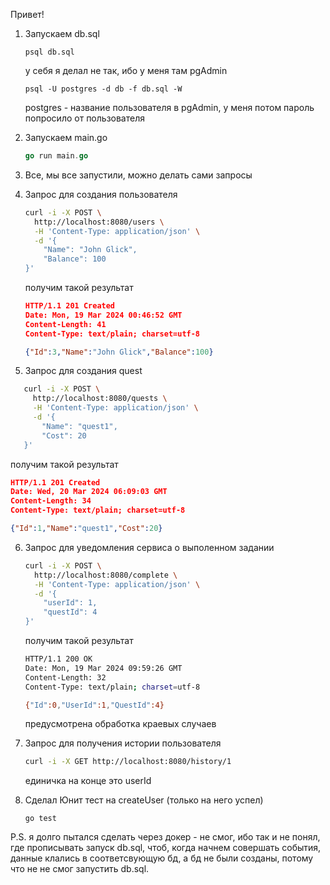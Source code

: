 Привет!

1) Запускаем db.sql

   ```pgsql
   psql db.sql
   ```

   у себя я делал не так, ибо у меня там pgAdmin

   ```pgsql
   psql -U postgres -d db -f db.sql -W 
   ```

   postgres - название пользователя в pgAdmin, у меня потом пароль попросило от пользователя
2) Запускаем main.go

   ```go
   go run main.go
   ```
3) Все, мы все запустили, можно делать сами запросы
4) Запрос для создания пользователя

   ```bash
   curl -i -X POST \
     http://localhost:8080/users \
     -H 'Content-Type: application/json' \
     -d '{
       "Name": "John Glick",
       "Balance": 100
   }'
   ```

   получим такой результат

   ```json
   HTTP/1.1 201 Created
   Date: Mon, 19 Mar 2024 00:46:52 GMT
   Content-Length: 41
   Content-Type: text/plain; charset=utf-8

   {"Id":3,"Name":"John Glick","Balance":100}
   ```
5) Запрос для создания quest

```bash
   curl -i -X POST \
     http://localhost:8080/quests \
     -H 'Content-Type: application/json' \
     -d '{
       "Name": "quest1",
       "Cost": 20
   }'
```

   получим такой результат

```json
HTTP/1.1 201 Created
Date: Wed, 20 Mar 2024 06:09:03 GMT
Content-Length: 34
Content-Type: text/plain; charset=utf-8

{"Id":1,"Name":"quest1","Cost":20}
```

6. Запрос для уведомления сервиса о выполенном задании

   ```bash
   curl -i -X POST \
     http://localhost:8080/complete \
     -H 'Content-Type: application/json' \
     -d '{
       "userId": 1,
       "questId": 4
   }'
   ```

   получим такой результат

   ```bash
   HTTP/1.1 200 OK
   Date: Mon, 19 Mar 2024 09:59:26 GMT
   Content-Length: 32
   Content-Type: text/plain; charset=utf-8

   {"Id":0,"UserId":1,"QuestId":4}
   ```

   предусмотрена обработка краевых случаев
7. Запрос для получения истории пользователя

   ```bash
   curl -i -X GET http://localhost:8080/history/1
   ```

   единичка на конце это userId
8. Сделал Юнит тест на createUser (только на него успел)

   ```
   go test
   ```

P.S. я долго пытался сделать через докер - не смог, ибо так и не понял, где прописывать запуск db.sql, чтоб, когда начнем совершать события, данные клались в соответсвующую бд, а бд не были созданы, потому что не не смог запустить db.sql.
